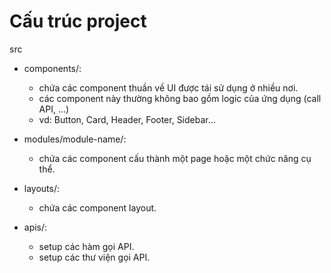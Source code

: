 # Cấu trúc project
src
- components/:
    - chứa các component thuần về UI được tái sử dụng ở nhiều nơi.
    - các component này thường không bao gồm logic của ứng dụng (call API, ...)
    - vd: Button, Card, Header, Footer, Sidebar...

- modules/module-name/:
    - chứa các component cấu thành một page hoặc một chức năng cụ thể.
    
- layouts/:
    - chứa các component layout.

- apis/: 
    - setup các hàm gọi API.
    - setup các thư viện gọi API.
